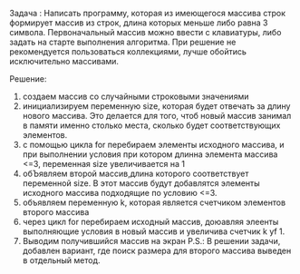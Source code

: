 Задача :
Написать программу, которая из имеющегося массива строк формирует массив из строк, длина которых меньше либо равна 3 символа. Первоначальный массив можно ввести с клавиатуры, либо задать на старте выполнения алгоритма. При решение не рекомендуется пользоваться коллекциями, лучше обойтись исключительно массивами.

Решение:
1) создаем массив со случайными строковыми значениями
2) инициализируем переменную size, которая будет отвечать за длину нового массива. Это делается для того, чтоб новый массив занимал в памяти именно столько места, сколько будет соответствующих элементов.
3) с помощью цикла for перебираем элементы исходного массива, и при выполнении условия при котором длинна элемента массива <=3, переменная size увеличивается на 1 
4) обЪявляем второй массив,длина которого соответствует переменной size. В этот массив будут добавлятся элементы исходного массива подходящие по условию <=3.
5) объявляем переменную k, которая является счетчиком элементов второго массива
6) через цикл for перебираем исходный массив, доюавляя элеенты выполняющие условия в новый массив и увеличива счетчик k yf 1.
7) Выводим получившийся массив на экран
P.S.:
В решении задачи, добавлен вариант, где поиск размера для второго массива выведен в отдельный метод.